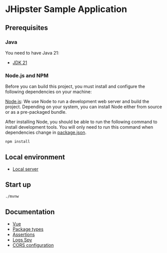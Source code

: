 # JHipster Sample Application

## Prerequisites

### Java

You need to have Java 21:

- [JDK 21](https://openjdk.java.net/projects/jdk/21/)

### Node.js and NPM

Before you can build this project, you must install and configure the following dependencies on your machine:

[Node.js](https://nodejs.org/): We use Node to run a development web server and build the project.
Depending on your system, you can install Node either from source or as a pre-packaged bundle.

After installing Node, you should be able to run the following command to install development tools.
You will only need to run this command when dependencies change in [package.json](package.json).

```
npm install
```

## Local environment

- [Local server](http://localhost:8080)

<!-- jhipster-needle-localEnvironment -->

## Start up

```bash
./mvnw
```

<!-- jhipster-needle-startupCommand -->

## Documentation

- [Vue](documentation/vue.md)
- [Package types](documentation/package-types.md)
- [Assertions](documentation/assertions.md)
- [Logs Spy](documentation/logs-spy.md)
- [CORS configuration](documentation/cors-configuration.md)

<!-- jhipster-needle-documentation -->
